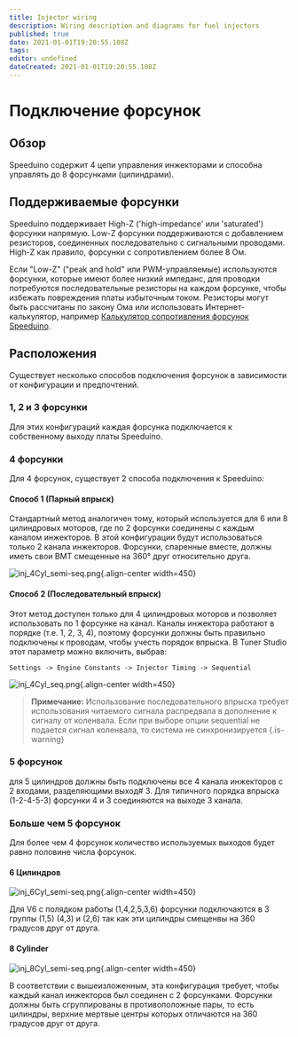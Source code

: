 ```yaml
---
title: Injector wiring
description: Wiring description and diagrams for fuel injectors
published: true
date: 2021-01-01T19:20:55.108Z
tags: 
editor: undefined
dateCreated: 2021-01-01T19:20:55.108Z
---
```


# Подключение форсунок
## Обзор
Speeduino содержит 4 цепи управления инжекторами и способна управлять до 8 форсунками (цилиндрами).

## Поддерживаемые форсунки
Speeduino поддерживает High-Z ('high-impedance' или 'saturated') форсунки напрямую. Low-Z форсунки поддерживаются с добавлением резисторов, соединенных последовательно с сигнальными проводами. High-Z как правило, форсунки с сопротивлением более 8 Ом.

Если "Low-Z" ("peak and hold" или PWM-управляемые) используются форсунки, которые имеют более низкий импеданс, для проводки потребуются последовательные резисторы на каждом форсунке, чтобы избежать повреждения платы избыточным током. Резисторы могут быть рассчитаны по закону Ома или использовать Интернет-калькулятор, например [Калькулятор сопротивления форсунок Speeduino](http://efistuff.orgfree.com/InjectorResistorCalculator.html).

## Расположения
Существует несколько способов подключения форсунок в зависимости от конфигурации и предпочтений.

### 1, 2 и 3 форсунки

Для этих конфигураций каждая форсунка подключается к собственному выходу платы Speeduino.

### 4 форсунки

Для 4 форсунок, существует 2 способа подключения к  Speeduino:

#### Способ 1 (Парный впрыск)

Стандартный метод аналогичен тому, который используется для 6 или 8 цилиндровых моторов, где по 2 форсунки соединены с каждым каналом инжекторов. В этой конфигурации будут использоваться только 2 канала инжекторов. Форсунки, спаренные вместе, должны иметь свои ВМТ смещенные на 360° друг относительно друга.

![inj_4Cyl_semi-seq.png](/img/wiring/inj_4Cyl_semi-seq.png){.align-center width=450}

#### Способ 2 (Последовательный впрыск)

Этот метод доступен только для 4 цилиндровых моторов и позволяет использовать по 1 форсунке на канал. Каналы инжектора работают в порядке (т.е. 1, 2, 3, 4), поэтому форсунки должны быть правильно подключены к проводам, чтобы учесть порядок впрыска. В Tuner Studio этот параметр можно включить, выбрав:

`Settings -> Engine Constants -> Injector Timing -> Sequential`

![inj_4Cyl_seq.png](/img/wiring/inj_4Cyl_seq.png){.align-center width=450}

> **Примечание:** Использование последовательного впрыска требует использования читаемого сигнала распредвала в дополнение к сигналу от коленвала. Если при выборе опции sequential не подается сигнал коленвала, то система не синхронизируется
{.is-warning}


### 5 форсунок

для 5 цилиндров должны быть подключены все 4 канала инжекторов с 2 входами, разделяющими выход\# 3. Для типичного порядка впрыска (1-2-4-5-3) форсунки 4 и 3 соединяются на выходе 3 канала.

### Больше чем 5 форсунок

Для более чем 4 форсунок количество используемых выходов будет равно половине числа форсунок.

#### 6 Цилиндров
![inj_6Cyl_semi-seq.png](/img/wiring/inj_6Cyl_semi-seq.png){.align-center width=450}

Для V6 с полядком работы (1,4,2,5,3,6) форсунки подключаются в 3 группы (1,5) (4,3) и (2,6) так как эти цилиндры смещенвы на 360 градусов друг от друга.

#### 8 Cylinder
![inj_8Cyl_semi-seq.png](/img/wiring/inj_8Cyl_semi-seq.png){.align-center width=450}

В соответствии с вышеизложенным, эта конфигурация требует, чтобы каждый канал инжекторов был соединен с 2 форсунками.
Форсунки должны быть сгруппированы в противоположные пары, то есть цилиндры, верхние мертвые центры которых отличаются на 360 градусов друг от друга.